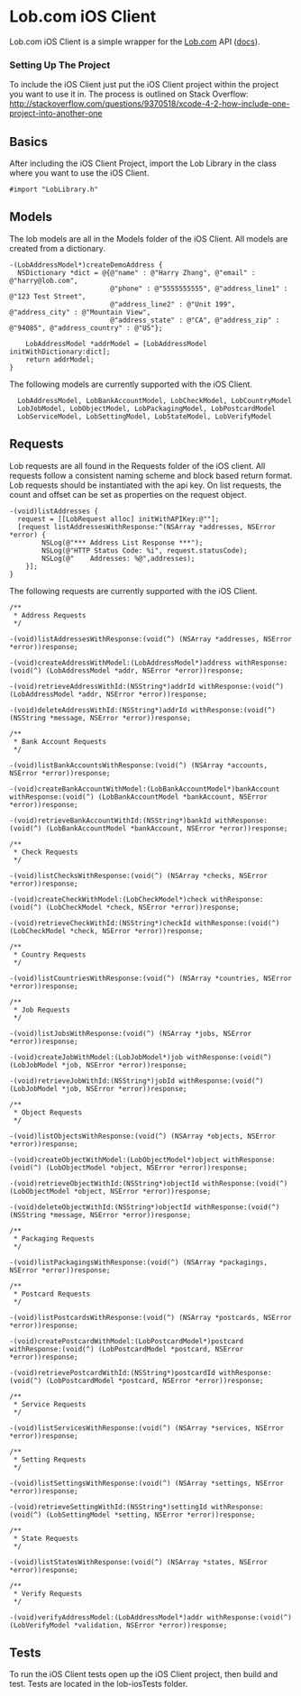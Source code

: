 Lob.com iOS Client
==================

Lob.com iOS Client is a simple wrapper for the [Lob.com](https://www.lob.com) API ([docs](https://www.lob.com/docs)).

### Setting Up The Project

To include the iOS Client just put the iOS Client project within the project you want to use it in. The process is outlined on Stack Overflow:
http://stackoverflow.com/questions/9370518/xcode-4-2-how-include-one-project-into-another-one

Basics
------
After including the iOS Client Project, import the Lob Library in the class where you want to use the iOS Client.

```objc
#import "LobLibrary.h"
```

Models
---------
The lob models are all in the Models folder of the iOS Client. All models are created from a dictionary.

```objc
-(LobAddressModel*)createDemoAddress {
  NSDictionary *dict = @{@"name" : @"Harry Zhang", @"email" : @"harry@lob.com",
                         @"phone" : @"5555555555", @"address_line1" : @"123 Test Street",
                         @"address_line2" : @"Unit 199", @"address_city" : @"Mountain View",
                         @"address_state" : @"CA", @"address_zip" : @"94085", @"address_country" : @"US"};
    
    LobAddressModel *addrModel = [LobAddressModel initWithDictionary:dict];
    return addrModel;
}
```

The following models are currently supported with the iOS Client.

```objc
  LobAddressModel, LobBankAccountModel, LobCheckModel, LobCountryModel
  LobJobModel, LobObjectModel, LobPackagingModel, LobPostcardModel
  LobServiceModel, LobSettingModel, LobStateModel, LobVerifyModel
```

Requests
---------
Lob requests are all found in the Requests folder of the iOS client. All requests follow a consistent naming scheme and block based return format. Lob requests should be instantiated with the api key. On list requests, the count and offset can be set as properties on the request object.

```objc
-(void)listAddresses {
  request = [[LobRequest alloc] initWithAPIKey:@""];
  [request listAddressesWithResponse:^(NSArray *addresses, NSError *error) {
        NSLog(@"*** Address List Response ***");
        NSLog(@"HTTP Status Code: %i", request.statusCode);
        NSLog(@"    Addresses: %@",addresses);
    }];
}
```

The following requests are currently supported with the iOS Client.

```objc
/**
 * Address Requests
 */

-(void)listAddressesWithResponse:(void(^) (NSArray *addresses, NSError *error))response;

-(void)createAddressWithModel:(LobAddressModel*)address withResponse:(void(^) (LobAddressModel *addr, NSError *error))response;

-(void)retrieveAddressWithId:(NSString*)addrId withResponse:(void(^) (LobAddressModel *addr, NSError *error))response;

-(void)deleteAddressWithId:(NSString*)addrId withResponse:(void(^) (NSString *message, NSError *error))response;

/**
 * Bank Account Requests
 */

-(void)listBankAccountsWithResponse:(void(^) (NSArray *accounts, NSError *error))response;

-(void)createBankAccountWithModel:(LobBankAccountModel*)bankAccount withResponse:(void(^) (LobBankAccountModel *bankAccount, NSError *error))response;

-(void)retrieveBankAccountWithId:(NSString*)bankId withResponse:(void(^) (LobBankAccountModel *bankAccount, NSError *error))response;

/**
 * Check Requests
 */

-(void)listChecksWithResponse:(void(^) (NSArray *checks, NSError *error))response;

-(void)createCheckWithModel:(LobCheckModel*)check withResponse:(void(^) (LobCheckModel *check, NSError *error))response;

-(void)retrieveCheckWithId:(NSString*)checkId withResponse:(void(^) (LobCheckModel *check, NSError *error))response;

/**
 * Country Requests
 */

-(void)listCountriesWithResponse:(void(^) (NSArray *countries, NSError *error))response;

/**
 * Job Requests
 */

-(void)listJobsWithResponse:(void(^) (NSArray *jobs, NSError *error))response;

-(void)createJobWithModel:(LobJobModel*)job withResponse:(void(^) (LobJobModel *job, NSError *error))response;

-(void)retrieveJobWithId:(NSString*)jobId withResponse:(void(^) (LobJobModel *job, NSError *error))response;

/**
 * Object Requests
 */

-(void)listObjectsWithResponse:(void(^) (NSArray *objects, NSError *error))response;

-(void)createObjectWithModel:(LobObjectModel*)object withResponse:(void(^) (LobObjectModel *object, NSError *error))response;

-(void)retrieveObjectWithId:(NSString*)objectId withResponse:(void(^) (LobObjectModel *object, NSError *error))response;

-(void)deleteObjectWithId:(NSString*)objectId withResponse:(void(^) (NSString *message, NSError *error))response;

/**
 * Packaging Requests
 */

-(void)listPackagingsWithResponse:(void(^) (NSArray *packagings, NSError *error))response;

/**
 * Postcard Requests
 */

-(void)listPostcardsWithResponse:(void(^) (NSArray *postcards, NSError *error))response;

-(void)createPostcardWithModel:(LobPostcardModel*)postcard withResponse:(void(^) (LobPostcardModel *postcard, NSError *error))response;

-(void)retrievePostcardWithId:(NSString*)postcardId withResponse:(void(^) (LobPostcardModel *postcard, NSError *error))response;

/**
 * Service Requests
 */

-(void)listServicesWithResponse:(void(^) (NSArray *services, NSError *error))response;

/**
 * Setting Requests
 */

-(void)listSettingsWithResponse:(void(^) (NSArray *settings, NSError *error))response;

-(void)retrieveSettingWithId:(NSString*)settingId withResponse:(void(^) (LobSettingModel *setting, NSError *error))response;

/**
 * State Requests
 */

-(void)listStatesWithResponse:(void(^) (NSArray *states, NSError *error))response;

/**
 * Verify Requests
 */

-(void)verifyAddressModel:(LobAddressModel*)addr withResponse:(void(^) (LobVerifyModel *validation, NSError *error))response;
```

Tests
---------
To run the iOS Client tests open up the iOS Client project, then build and test. Tests are located in the lob-iosTests folder.


